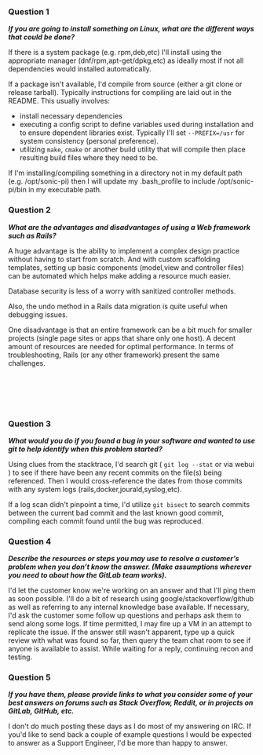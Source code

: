 ### Question 1
_**If you are going to install something on Linux, what are the different ways that could be done?**_

If there is a system package (e.g. rpm,deb,etc) I'll install using the appropriate manager (dnf/rpm,apt-get/dpkg,etc) as ideally most if not all dependencies would installed automatically.

If a package isn't available, I'd compile from source (either a git clone or release tarball). Typically instructions for compiling are laid out in the README. This usually involves:

- install necessary dependencies
- executing a config script to define variables used during installation and to ensure dependent libraries exist. Typically I'll set `--PREFIX=/usr` for system consistency (personal preference).
- utilizing `make`, `cmake` or another build utility that will compile then place resulting build files where they need to be.

If I'm installing/compiling something in a directory not in my default path (e.g. /opt/sonic-pi) then I will update my .bash_profile to include /opt/sonic-pi/bin in my executable path.


### Question 2
_**What are the advantages and disadvantages of using a Web framework such as Rails?**_

A huge advantage is the ability to implement a complex design practice without having to start from scratch. And with custom scaffolding templates, setting up basic components (model,view and controller files) can be automated which helps make adding a resource much easier.

Database security is less of a worry with sanitized controller methods.

Also, the undo method in a Rails data migration is quite useful when debugging issues.

One disadvantage is that an entire framework can be a bit much for smaller projects (single page sites or apps that share only one host). A decent amount of resources are needed for optimal performance. In terms of troubleshooting, Rails (or any other framework) present the same challenges.

<br/>

<br/>

<br/>

<br/>

### Question 3
_**What would you do if you found a bug in your software and wanted to use git to help identify when this problem started?**_

Using clues from the stacktrace, I'd search git ( `git log --stat` or via webui ) to see if there have been any recent commits on the file(s) being referenced. Then I would cross-reference the dates from those commits with any system logs (rails,docker,jourald,syslog,etc).

If a log scan didn't pinpoint a time, I'd utilize `git bisect` to search commits between the current bad commit and the last known good commit, compiling each commit found until the bug was reproduced.

### Question 4
_**Describe the resources or steps you may use to resolve a customer’s problem when you don’t know the answer. (Make assumptions wherever you need to about how the GitLab team works).**_

I'd let the customer know we're working on an answer and that I'll ping them as soon possible. I'll do a bit of research using google/stackoverflow/github as well as referring to any internal knowledge base available. If necessary, I'd ask the customer some follow up questions and perhaps ask them to send along some logs. If time permitted, I may fire up a VM in an attempt to replicate the issue. If the answer still wasn't apparent, type up a quick review with what was found so far, then query the team chat room to see if anyone is available to assist. While waiting for a reply, continuing recon and testing.


### Question 5
_**If you have them, please provide links to what you consider some of your best answers on forums such as Stack Overflow, Reddit, or in projects on GitLab, GitHub, etc.**_

I don't do much posting these days as I do most of my answering on IRC. If you'd like to send back a couple of example questions I would be expected to answer as a Support Engineer, I'd be more than happy to answer.

